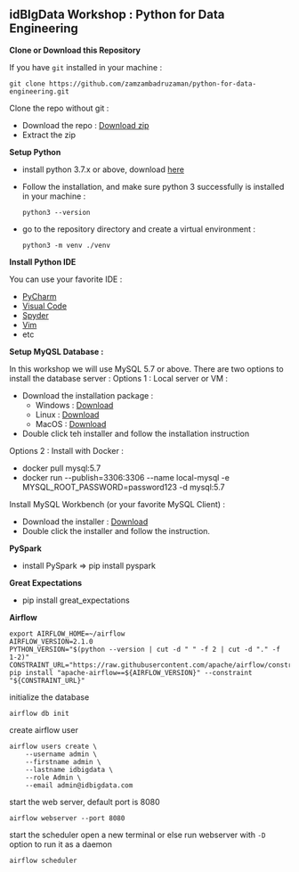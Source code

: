 ## **idBIgData Workshop : Python for Data Engineering**

**Clone or Download this Repository**

If you have `git` installed in your machine :

`git clone https://github.com/zamzambadruzaman/python-for-data-engineering.git`

Clone the repo without git :
- Download the repo : [Download zip](https://github.com/zamzambadruzaman/python-for-data-engineering/archive/refs/heads/master.zip)
- Extract the zip

**Setup Python**
- install python 3.7.x or above, download [here](https://www.python.org/downloads/)
- Follow the installation, and make sure python 3 successfully is installed in your machine :
  
  `python3 --version`
- go to the repository directory and create a virtual environment :
  
  `python3 -m venv ./venv`
  
**Install Python IDE**

You can use your favorite IDE :
- [PyCharm](https://www.jetbrains.com/edu-products/download/#section=pycharm-edu)
- [Visual Code](https://code.visualstudio.com/Download)
- [Spyder](https://docs.spyder-ide.org/current/installation.html)
- [Vim](https://www.vim.org/download.php)
- etc

**Setup MyQSL Database :**

In this workshop we will use MySQL 5.7 or above.
There are two options to install the database server :
Options 1 : Local server or VM :
- Download the installation package :
  - Windows : [Download](https://dev.mysql.com/downloads/file/?id=502540)
  - Linux : [Download](https://dev.mysql.com/downloads/file/?id=502515)
  - MacOS : [Download](https://dev.mysql.com/downloads/file/?id=505134)
- Double click teh installer and follow the installation instruction

Options 2 : Install with Docker :
- docker pull mysql:5.7
- docker run   --publish=3306:3306 --name local-mysql -e MYSQL_ROOT_PASSWORD=password123 -d mysql:5.7

Install MySQL Workbench (or your favorite MySQL Client) :
- Download the installer : [Download](https://dev.mysql.com/downloads/workbench/)
- Double click the installer and follow the instruction.

**PySpark**
- install PySpark => pip install pyspark

**Great Expectations**
- pip install great_expectations

**Airflow**
```
export AIRFLOW_HOME=~/airflow
AIRFLOW_VERSION=2.1.0
PYTHON_VERSION="$(python --version | cut -d " " -f 2 | cut -d "." -f 1-2)"
CONSTRAINT_URL="https://raw.githubusercontent.com/apache/airflow/constraints-${AIRFLOW_VERSION}/constraints-${PYTHON_VERSION}.txt"
pip install "apache-airflow==${AIRFLOW_VERSION}" --constraint "${CONSTRAINT_URL}"
```

initialize the database

`airflow db init`

create airflow user
``` 
airflow users create \
    --username admin \
    --firstname admin \
    --lastname idbigdata \
    --role Admin \
    --email admin@idbigdata.com
```
start the web server, default port is 8080

`airflow webserver --port 8080`

start the scheduler
open a new terminal or else run webserver with ``-D`` option to run it as a daemon

`airflow scheduler`
